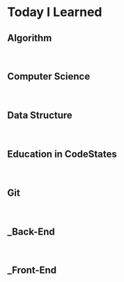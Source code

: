 <p><h1>Today I Learned</h1></p>

Algorithm
---------

<br />

Computer Science
----------------

<br />

Data Structure
--------------

<br/>

Education in CodeStates
-----------------------

<br/>

Git
---

<br/>

_Back-End
---------

<br/>

_Front-End
---------

<br/>
